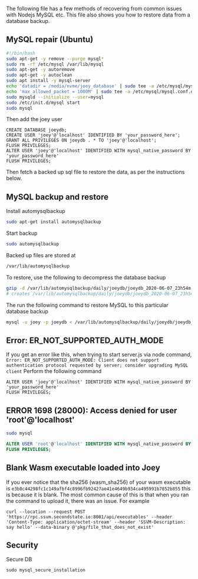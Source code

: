The following file has a few methods of recovering from common issues with Nodejs MySQL etc. This file also shows you how to restore data from a database backup.


## MySQL repair (Ubuntu)

```bash
#!/bin/bash
sudo apt-get -y remove --purge mysql*
sudo rm -rf /etc/mysql /var/lib/mysql
sudo apt-get -y autoremove
sudo apt-get -y autoclean
sudo apt install -y mysql-server
echo 'datadir = /media/nvme/joey_database' | sudo tee -a /etc/mysql/mysql.conf.d/mysqld.cnf
echo 'max_allowed_packet = 1000M' | sudo tee -a /etc/mysql/mysql.conf.d/mysqld.cnf
sudo mysqld --initialize --user=mysql
sudo /etc/init.d/mysql start
sudo mysql
```
Then add the joey user
```mysql
CREATE DATABASE joeydb;
CREATE USER 'joey'@'localhost' IDENTIFIED BY 'your_password_here';
GRANT ALL PRIVILEGES ON joeydb . * TO 'joey'@'localhost';
FLUSH PRIVILEGES;
ALTER USER 'joey'@'localhost' IDENTIFIED WITH mysql_native_password BY 'your_password_here'
FLUSH PRIVILEGES;
```

Then fetch a backed up sql file to restore the data, as per the instructions below.

## MySQL backup and restore

Install automysqlbackup
```bash
sudo apt-get install automysqlbackup
```
Start backup
```bash
sudo automysqlbackup
```
Backed up files are stored at
```bash
/var/lib/automysqlbackup
```
To restore, use the following to decompress the database backup
```bash
gzip -d /var/lib/automysqlbackup/daily/joeydb/joeydb_2020-06-07_23h54m.Sunday.sql.gz
# creates /var/lib/automysqlbackup/daily/joeydb/joeydb_2020-06-07_23h54m.Sunday.sql
```
The run the following command to restore MySQL to this particular database backup
```bash
mysql -u joey -p joeydb < /var/lib/automysqlbackup/daily/joeydb/joeydb_2020-06-07_23h54m.Sunday.sql
```

## Error: ER_NOT_SUPPORTED_AUTH_MODE

If you get an error like this, when trying to start server.js via node command, `Error: ER_NOT_SUPPORTED_AUTH_MODE: Client does not support authentication protocol requested by server; consider upgrading MySQL client`
Perform the following command 
```
ALTER USER 'joey'@'localhost' IDENTIFIED WITH mysql_native_password BY 'your_password_here'
FLUSH PRIVILEGES;

```
## ERROR 1698 (28000): Access denied for user 'root'@'localhost'

```bash
sudo mysql
```
```SQL
ALTER USER 'root'@'localhost' IDENTIFIED WITH mysql_native_password BY 'your_password_here';
FLUSH PRIVILEGES;
```

## Blank Wasm executable loaded into Joey
If you ever notice that the sha256 (wasm_sha256) of your wasm executable is `e3b0c44298fc1c149afbf4c8996fb92427ae41e4649b934ca495991b7852b855` this is because it is blank. The most common cause of this is that when you ran the command to upload it, there was an issue. For example 
```
curl --location --request POST 'https://rpc.ssvm.secondstate.io:8081/api/executables' --header 'Content-Type: application/octet-stream' --header 'SSVM-Description: say hello' --data-binary @'pkg/file_that_does_not_exist'
```
## Security
Secure DB
```
sudo mysql_secure_installation
```
